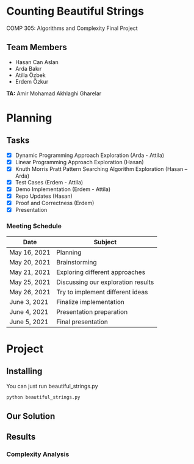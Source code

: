 # Counting Beautiful Strings
COMP 305: Algorithms and Complexity Final Project

## Team Members
- Hasan Can Aslan
- Arda Bakır
- Atilla Özbek
- Erdem Özkur

**TA:** Amir Mohamad Akhlaghi Gharelar

# Planning

## Tasks
- [x] Dynamic Programming Approach Exploration (Arda - Attila)
- [x] Linear Programming Approach Exploration (Hasan)
- [x] Knuth Morris Pratt Pattern Searching Algorithm Exploration (Hasan – Arda) 
- [x] Test Cases (Erdem - Attila)
- [x] Demo Implementation (Erdem - Attila)
- [x] Repo Updates (Hasan)
- [x] Proof and Correctness (Erdem)
- [x] Presentation

### Meeting Schedule
| Date | Subject |
|  ----  | ----------  |
| May 16, 2021 | Planning |
| May 20, 2021 | Brainstorming |
| May 21, 2021 | Exploring different approaches |
| May 25, 2021 | Discussing our exploration results |
| May 26, 2021 | Try to implement different ideas |
| June 3, 2021 | Finalize implementation |
| June 4, 2021 | Presentation preparation |
| June 5, 2021 | Final presentation |


# Project

## Installing

You can just run beautiful_strings.py

```bash
python beautiful_strings.py
```

## Our Solution


## Results



### Complexity Analysis


